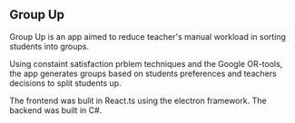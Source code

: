 ## Group Up

Group Up is an app aimed to reduce teacher's manual workload in sorting students into groups.

Using constaint satisfaction prblem techniques and the Google OR-tools, the app generates groups based on students preferences and teachers decisions to split students up.

The frontend was bulit in React.ts using the electron framework.
The backend was built in C#.
